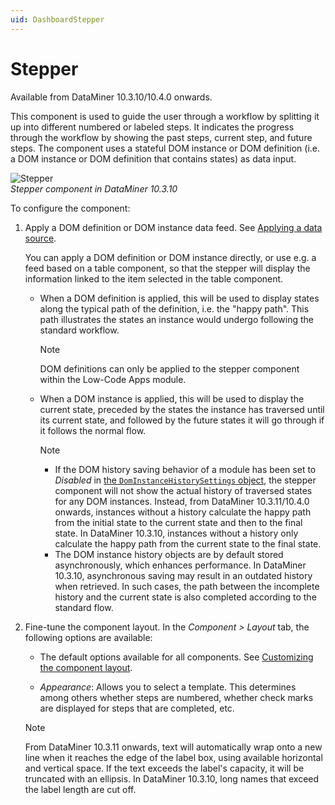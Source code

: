 ```yaml
---
uid: DashboardStepper
---
```


# Stepper

Available from DataMiner 10.3.10/10.4.0 onwards<!-- RN 37200 -->.

This component is used to guide the user through a workflow by splitting it up into different numbered or labeled steps. It indicates the progress through the workflow by showing the past steps, current step, and future steps. The component uses a stateful DOM instance or DOM definition (i.e. a DOM instance or DOM definition that contains states) as data input.

![Stepper](~/user-guide/images/StepperComponent.png)<br>*Stepper component in DataMiner 10.3.10*

To configure the component:

1. Apply a DOM definition or DOM instance data feed. See [Applying a data source](xref:Apply_Data_Source).

   You can apply a DOM definition or DOM instance directly, or use e.g. a feed based on a table component, so that the stepper will display the information linked to the item selected in the table component.

   - When a DOM definition is applied, this will be used to display states along the typical path of the definition, i.e. the "happy path". This path illustrates the states an instance would undergo following the standard workflow.

     > [!NOTE]
     > DOM definitions can only be applied to the stepper component within the Low-Code Apps module.

   - When a DOM instance is applied, this will be used to display the current state, preceded by the states the instance has traversed until its current state, and followed by the future states it will go through if it follows the normal flow.

     > [!NOTE]
     >
     > - If the DOM history saving behavior of a module has been set to *Disabled* in [the `DomInstanceHistorySettings` object](xref:DOM_DomInstanceHistorySettings), the stepper component will not show the actual history of traversed states for any DOM instances. Instead, from DataMiner 10.3.11/10.4.0 onwards<!--RN 37233-->, instances without a history calculate the happy path from the initial state to the current state and then to the final state. In DataMiner 10.3.10, instances without a history only calculate the happy path from the current state to the final state.
     > - The DOM instance history objects are by default stored asynchronously, which enhances performance. In DataMiner 10.3.10<!-- RN 37252-->, asynchronous saving may result in an outdated history when retrieved. In such cases, the path between the incomplete history and the current state is also completed according to the standard flow.

1. Fine-tune the component layout. In the *Component > Layout* tab, the following options are available:

   - The default options available for all components. See [Customizing the component layout](xref:Customize_Component_Layout).

   - *Appearance*: Allows you to select a template. This determines among others whether steps are numbered, whether check marks are displayed for steps that are completed, etc.

   > [!NOTE]
   > From DataMiner 10.3.11 onwards<!--RN 37242-->, text will automatically wrap onto a new line when it reaches the edge of the label box, using available horizontal and vertical space. If the text exceeds the label's capacity, it will be truncated with an ellipsis. In DataMiner 10.3.10, long names that exceed the label length are cut off.
